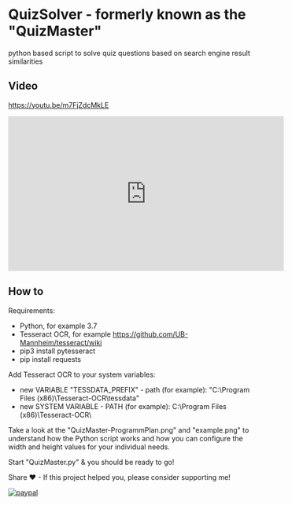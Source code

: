 # QuizSolver - formerly known as the "QuizMaster"
python based script to solve quiz questions based on search engine result similarities

## Video ##
https://youtu.be/m7FjZdcMkLE

<iframe width="560" height="315" src="https://www.youtube.com/embed/m7FjZdcMkLE" frameborder="0" allow="accelerometer; autoplay; encrypted-media; gyroscope; picture-in-picture" allowfullscreen></iframe>

## How to ##

Requirements:
- Python, for example 3.7
- Tesseract OCR, for example https://github.com/UB-Mannheim/tesseract/wiki
- pip3 install pytesseract
- pip install requests

Add Tesseract OCR to your system variables:
- new VARIABLE "TESSDATA_PREFIX" - path (for example): "C:\Program Files (x86)\Tesseract-OCR\tessdata"
- new SYSTEM VARIABLE - PATH (for example): C:\Program Files (x86)\Tesseract-OCR\

Take a look at the "QuizMaster-ProgrammPlan.png" and "example.png" to understand how the Python script works and how you can configure the width and height values for your individual needs.

Start "QuizMaster.py" & you should be ready to go!


Share ♥ - If this project helped you, please consider supporting me!

[![paypal](https://www.paypalobjects.com/en_US/i/btn/btn_donateCC_LG.gif)](https://www.paypal.me/fredericreinhardt)
